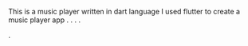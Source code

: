 This is a music player written in dart language
I used flutter to create a music player app
.
.
.
.

.




